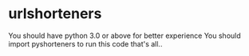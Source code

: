 # urlshorteners
You should have python 3.0 or above for better experience
You should import pyshorteners to run this code
that's all..
